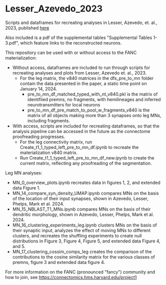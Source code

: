 # Lesser_Azevedo_2023
Scripts and dataframes for recreating analyses in Lesser, Azevedo, et. al., 2023, published [here](https://www.nature.com/articles/s41586-024-07600-z)

Also included is a pdf of the supplemental tables "Supplemental Tables 1-3.pdf", which feature links to the reconstructed neurons.

This repository can be used with or without access to the FANC materialization: 
* Without access, dataframes are included to run through scripts for recreating analyses and plots from Lesser, Azevedo et. al., 2023.
  * For the leg matrix, the v840 matrices in the dfs_pre_to_mn folder contain the data presented in the paper, a static time point on January 14, 2024.
    * pre_to_mn_df_matched_typed_with_nt_v840.pkl is the matrix of identifiied premns, no fragments, with hemilineages and inferred neurotransmitters for local neurons
    * pre_to_mn_df_pre_match_to_pool_w_fragments_v840 is the matrix of all objects making more than 3 synapses onto leg MNs, including fragments.
* With access, scripts are included for recreating dataframes, so that the analysis pipeline can be accessed in the future as the connectome proofreading progresses.
  * For the leg connectivity matrix, run Create_t1_1_typed_left_pre_to_mn_df.ipynb to recreate the materialization v840 matrix.
  * Run Create_t1_1_typed_left_pre_to_mn_df_new.ipynb to create the current matrix, reflecting any proofreading of the segmentation.

Leg MN analyses: 
* MN_0_overview_plots.ipynb recreates data in figures 1, 2, and extended data Figure 1.
* MN_14_compare_syn_density_UMAP.ipynb compares MNs on the basis of the location of their input synapses, shown in Azevedo, Lesser, Phelps, Mark et al. 2024.
* MN_15_NBLAST_T1_MNs.ipynb compares MNs on the basis of their dendritic morphology, shown in Azevedo, Lesser, Phelps, Mark et al. 2024.
* MN_16_clustering_experiments_leg.ipynb clusters MNs on the basis of their synaptic input, analyzes the effect of moving MNs to different clusters, and recreates the shuffling experiments to create null distributions in Figure 3, Figure 4, Figure 5, and extended data Figure 4, and 5.
* MN_17_clustering_cossim_comps_leg creates the comparison of the contributions to the cosine similarity matrix for the various classes of premns, figure 3 and extended data figure 4.

For more information on the FANC (pronounced "fancy") community and how to join, see https://connectomics.hms.harvard.edu/project1
